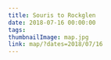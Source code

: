 ```yaml
---
title: Souris to Rockglen
date: 2018-07-16 00:00:00
tags:
thumbnailImage: map.jpg
link: map/?dates=2018/07/16
---
```

<!-- excerpt -->
